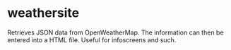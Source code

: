 # weathersite
Retrieves JSON data from OpenWeatherMap. The information can then be entered into a HTML file. Useful for infoscreens and such.
